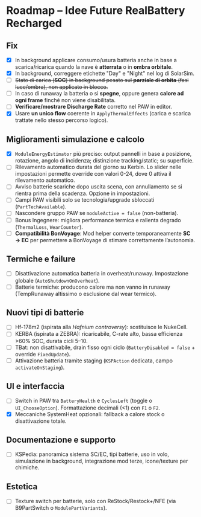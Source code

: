 # Roadmap – Idee Future RealBattery Recharged

## Fix
- [x] In background applicare consumo/usura batteria anche in base a scarica/ricarica quando la nave è **atterrata** o in **ombra orbitale**.
- [x] In background, correggere etichette "Day" e "Night" nel log di SolarSim.
- [ ] ~~Stato di carica (**SOC**) in background pesato sul **parziale di orbita** (fasi luce/ombra), non applicato in blocco.~~
- [ ] In caso di runaway la batteria o si **spegne**, oppure genera **calore ad ogni frame** finché non viene disabilitata.
- [ ] **Verificare/mostrare Discharge Rate** corretto nel PAW in editor.
- [x] Usare **un unico flow** coerente in `ApplyThermalEffects` (carica e scarica trattate nello stesso percorso logico).

## Miglioramenti simulazione e calcolo
- [x] `ModuleEnergyEstimator` più preciso: output pannelli in base a posizione, rotazione, angolo di incidenza; distinzione tracking/static; su superficie.
- [ ] Rilevamento automatico durata del giorno su Kerbin. Lo slider nelle impostazioni permette override con valori 0-24, dove 0 attiva il rilevamento automatico.
- [ ] Avviso batterie scariche dopo uscita scena, con annullamento se si rientra prima della scadenza. Opzione in impostazioni.
- [ ] Campi PAW visibili solo se tecnologia/upgrade sbloccati (`PartTechAvailable`).
- [ ] Nascondere gruppo PAW se `moduleActive = false` (non-batteria).
- [ ] Bonus Ingegnere: migliora performance termica e rallenta degrado (`ThermalLoss`, `WearCounter`).
- [ ] **Compatibilità BonVoyage**: Mod helper converte temporaneamente **SC → EC** per permettere a BonVoyage di stimare correttamente l’autonomia.

## Termiche e failure
- [ ] Disattivazione automatica batteria in overheat/runaway. Impostazione globale (`AutoShutdownOnOverheat`).
- [ ] Batterie termiche: producono calore ma non vanno in runaway (TempRunaway altissimo o esclusione dal wear termico).

## Nuovi tipi di batterie
- [ ] Hf-178m2 (ispirata alla _Hafnium controversy_): sostituisce le NukeCell.
- [ ] KERBA (ispirata a ZEBRA): ricaricabile, C-rate alto, bassa efficienza >60% SOC, durata cicli 5–10.
- [ ] TBat: non disattivabile, drain fisso ogni ciclo (`BatteryDisabled = false` + override `FixedUpdate`).
- [ ] Attivazione batteria tramite staging (`KSPAction` dedicata, campo `activateOnStaging`).

## UI e interfaccia
- [ ] Switch in PAW tra `BatteryHealth` e `CyclesLeft` (toggle o `UI_ChooseOption`). Formattazione decimali (<1) con `F1` o `F2`.
- [x] Meccaniche SystemHeat opzionali: fallback a calore stock o disattivazione totale.

## Documentazione e supporto
- [ ] KSPedia: panoramica sistema SC/EC, tipi batterie, uso in volo, simulazione in background, integrazione mod terze, icone/texture per chimiche.

## Estetica
- [ ] Texture switch per batterie, solo con ReStock/Restock+/NFE (via B9PartSwitch o `ModulePartVariants`).

